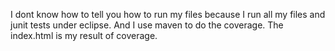 I dont know how to tell you how to run my files because I run all my files and junit tests under eclipse. And I use maven to do the coverage. The index.html is my result of coverage. 
